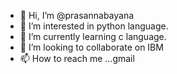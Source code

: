 - 👋 Hi, I’m @prasannabayana
- 👀 I’m interested in python language.
- 🌱 I’m currently learning c language.
- 💞️ I’m looking to collaborate on IBM
- 📫 How to reach me ...gmail

<!---
prasannabayana/prasannabayana is a ✨ special ✨ repository because its `README.md` (this file) appears on your GitHub profile.
You can click the Preview link to take a look at your changes.
--->

